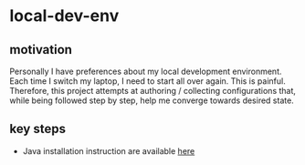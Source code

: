 # local-dev-env

## motivation

Personally I have preferences about my local development environment. Each time I switch my laptop, I need to start all over again. This is painful. 
Therefore, this project attempts at authoring / collecting configurations that, while being followed step by step, help me converge towards desired state.

## key steps   

* Java installation instruction are available [here](https://docs.oracle.com/javase/8/docs/technotes/guides/install/windows_jdk_install.html)
